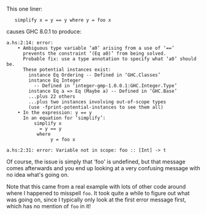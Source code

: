 This one liner:

       simplify x = y == y where y = foo x

causes GHC 8.0.1 to produce:

    a.hs:2:14: error:
        • Ambiguous type variable ‘a0’ arising from a use of ‘==’
          prevents the constraint ‘(Eq a0)’ from being solved.
          Probable fix: use a type annotation to specify what ‘a0’ should be.
          These potential instances exist:
            instance Eq Ordering -- Defined in ‘GHC.Classes’
            instance Eq Integer
              -- Defined in ‘integer-gmp-1.0.0.1:GHC.Integer.Type’
            instance Eq a => Eq (Maybe a) -- Defined in ‘GHC.Base’
            ...plus 22 others
            ...plus two instances involving out-of-scope types
            (use -fprint-potential-instances to see them all)
        • In the expression: y == y
          In an equation for ‘simplify’:
              simplify x
                = y == y
               where
                    y = foo x

    a.hs:2:31: error: Variable not in scope: foo :: [Int] -> t

Of course, the issue is simply that 'foo' is undefined, but that message comes afterwards and you end up looking at a
very confusing message with no idea what's going on.

Note that this came from a real example with lots of other code around where I happened to misspell `foo`. It took quite a while
to figure out what was going on, since I typically only look at the first error message first, which has no mention of `foo` in it!
